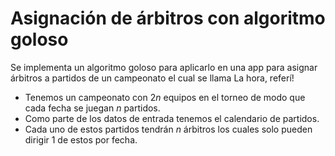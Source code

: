 # Asignación de árbitros con algoritmo goloso

Se implementa un algoritmo goloso para aplicarlo en una app para asignar árbitros a partidos de un campeonato el cual se llama La hora, referí!

* Tenemos un campeonato con $2n$ equipos en el torneo de modo que cada fecha se juegan $n$ partidos.
* Como parte de los datos de entrada tenemos el calendario de partidos.
*	Cada uno de estos partidos tendrán $n$ árbitros los cuales solo pueden dirigir 1 de estos por fecha.
